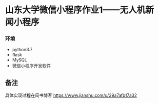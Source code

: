 #  山东大学微信小程序作业1——无人机新闻小程序
### 环境
- python3.7
- flask
- MySQL
- 微信小程序开发软件


## 备注
具体实现过程在简书博客
https://www.jianshu.com/u/39a7afb17a32
